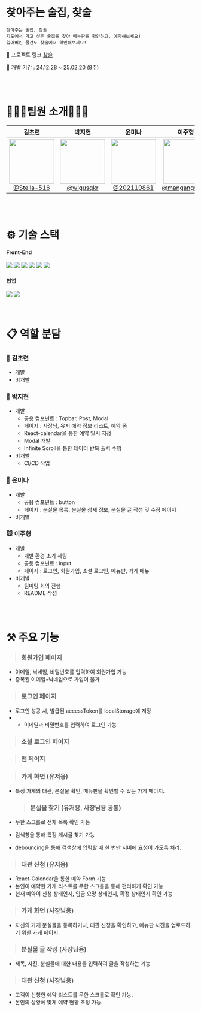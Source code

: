 <br>
<br>

# 찾아주는 술집, 찾술

```
찾아주는 술집, 찾술
지도에서 가고 싶은 술집을 찾아 메뉴판을 확인하고, 예약해보세요!
잃어버린 물건도 찾술에서 확인해보세요!
```

🔗 프로젝트 링크 [찾술](https://d2nedo6zm8w85b.cloudfront.net)

📅 개발 기간 : 24.12.28 ~ 25.02.20 (8주)

<br>
<br>

# 💁🏻‍♀팀원 소개💁🏻‍♂

|                                                                김초련                                                                 |                                                             박지현                                                              |                                                                윤미나                                                                |                                                                    이주형                                                                    |
| :-----------------------------------------------------------------------------------------------------------------------------------: | :-----------------------------------------------------------------------------------------------------------------------------: | :----------------------------------------------------------------------------------------------------------------------------------: | :------------------------------------------------------------------------------------------------------------------------------------------: |
| [<img src="https://avatars.githubusercontent.com/Stella-516" height="120" width="120"><br>@Stella-516](https://github.com/Stella-516) | [<img src="https://avatars.githubusercontent.com/wlgusqkr" height="120" width="120"><br>@wlgusqkr](https://github.com/wlgusqkr) | [<img src="https://avatars.githubusercontent.com/u/202110861" height="120" width="120"><br>@202110861](https://github.com/202110861) | [<img src="https://avatars.githubusercontent.com/u/139374266?v=4" height="120" width="120"><br>@mangang0713](https://github.com/mangang0713) |

<br>
<br>

# ⚙️ 기술 스택

#### Front-End

<div style="margin: ; text-align: left;" "text-align: left;">
  <img src="https://img.shields.io/badge/React-61DAFB?style=for-the-badge&logo=React&logoColor=white">
  <img src="https://img.shields.io/badge/Typescript-3178C6?style=for-the-badge&logo=Typescript&logoColor=white">
  <img src="https://img.shields.io/badge/HTML5-E34F26?style=for-the-badge&logo=HTML5&logoColor=white">
  <img src="https://img.shields.io/badge/Tailwind CSS-06B6D4?style=for-the-badge&logo=Tailwind CSS&logoColor=white">
  <img src="https://img.shields.io/badge/Eslint-4B32C3?style=for-the-badge&logo=Eslint&logoColor=white">
  <img src="https://img.shields.io/badge/Prettier-F7B93E?style=for-the-badge&logo=Prettier&logoColor=white">
 </div>

#### 협업

 <div style="margin: ; text-align: left;" "text-align: left;"> 
   <img src="https://img.shields.io/badge/Git-F05032?style=for-the-badge&logo=Git&logoColor=white">
   <img src="https://img.shields.io/badge/Github-181717?style=for-the-badge&logo=Github&logoColor=white">
</div>

<br/>
<br/>

# 📋 역할 분담

### 🐻 김초련

- 개발
- 비개발

### 🐰 박지현

- 개발
  - 공용 컴포넌트 : Topbar, Post, Modal
  - 페이지 : 사장님, 유저 에약 정보 리스트, 예약 폼
  - React-calendar을 통한 예약 일시 지정
  - Modal 개발
  - Infinite Scroll을 통한 데이터 반복 출력 수행
- 비개발
  - CI/CD 작업

### 🐤 윤미나

- 개발
  - 공용 컴포넌트 : button
  - 페이지 : 분실물 목록, 분실물 상세 정보, 분실물 글 작성 및 수정 페이지
- 비개발

### 🐭 이주형

- 개발
  - 개발 환경 초기 세팅
  - 공통 컴포넌트 : input
  - 페이지 : 로그인, 회원가입, 소셜 로그인, 메뉴판, 가게 메뉴
- 비개발
  - 팀미팅 회의 진행
  - README 작성

<br/>
<br/>

# ⚒️ 주요 기능

> ### 회원가입 페이지

- 이메일, 닉네임, 비밀번호를 입력하여 회원가입 가능
- 중복된 이메일•닉네임으로 가입이 불가

> ### 로그인 페이지

- 로그인 성공 시, 발급된 accessToken를 localStorage에 저장
- - 이메일과 비밀번호를 입력하여 로그인 가능

> ### 소셜 로그인 페이지

> ### 맵 페이지

> ### 가게 화면 (유저용)

- 특정 가게의 대관, 분실물 확인, 메뉴판을 확인할 수 있는 가게 페이지.

  > ### 분실물 찾기 (유저용, 사장님용 공통)

- 무한 스크롤로 전체 목록 확인 가능
- 검색창을 통해 특정 게시글 찾기 가능
- debouncing을 통해 검색창에 입력할 때 한 번만 서버에 요청이 가도록 처리.

> ### 대관 신청 (유저용)

- React-Calendar을 통한 예약 Form 기능
- 본인이 예약한 가게 리스트를 무한 스크롤을 통해 편리하게 확인 가능
- 현재 예약이 신청 상태인지, 입금 요망 상태인지, 확정 상태인지 확인 가능

> ### 가게 화면 (사장님용)

- 자신의 가게 분실물을 등록하거나, 대관 신청을 확인하고, 메뉴판 사진을 업로드하기 위한 가게 페이지.

> ### 분실물 글 작성 (사장님용)

- 제목, 사진, 분실물에 대한 내용을 입력하여 글을 작성하는 기능

> ### 대관 신청 (사장님용)

- 고객이 신청한 예약 리스트를 무한 스크롤로 확인 가능.
- 본인의 상황에 맞게 예약 현황 조정 가능.
